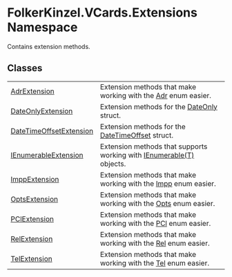 # FolkerKinzel.VCards.Extensions Namespace


Contains extension methods.



## Classes
<table>
<tr>
<td><a href="5022c62d-268f-291d-4fe6-c50326a8d7f0.md">AdrExtension</a></td>
<td>Extension methods that make working with the <a href="cfe501c1-96ca-15a7-2ea0-ea9b276e932a.md">Adr</a> enum easier.</td></tr>
<tr>
<td><a href="8a2b56db-3d2a-30df-95c1-9b64e50e8e9a.md">DateOnlyExtension</a></td>
<td>Extension methods for the <a href="https://learn.microsoft.com/dotnet/api/system.dateonly" target="_blank" rel="noopener noreferrer">DateOnly</a> struct.</td></tr>
<tr>
<td><a href="62a6cdaf-c2d1-bd9c-24ed-bcf09724705e.md">DateTimeOffsetExtension</a></td>
<td>Extension methods for the <a href="https://learn.microsoft.com/dotnet/api/system.datetimeoffset" target="_blank" rel="noopener noreferrer">DateTimeOffset</a> struct.</td></tr>
<tr>
<td><a href="c35d9134-4046-9ae5-662b-f2be39e4b469.md">IEnumerableExtension</a></td>
<td>Extension methods that supports working with <a href="https://learn.microsoft.com/dotnet/api/system.collections.generic.ienumerable-1" target="_blank" rel="noopener noreferrer">IEnumerable(T)</a> objects.</td></tr>
<tr>
<td><a href="789b9392-a79a-320d-20d6-214d8e2a1076.md">ImppExtension</a></td>
<td>Extension methods that make working with the <a href="dc46f7f9-c1cf-0dc8-d99f-cd0f346bd6fe.md">Impp</a> enum easier.</td></tr>
<tr>
<td><a href="782b341b-1c1f-869d-00d3-92b160c77f57.md">OptsExtension</a></td>
<td>Extension methods that make working with the <a href="30bedfe8-6ddb-6b4e-f5cf-c3f361041435.md">Opts</a> enum easier.</td></tr>
<tr>
<td><a href="4fa3a036-0095-9473-17f0-0e28692180cf.md">PClExtension</a></td>
<td>Extension methods that make working with the <a href="2e02e536-d431-4304-276e-08321f1224a1.md">PCl</a> enum easier.</td></tr>
<tr>
<td><a href="e8024a81-e5f0-0aa9-e6c7-226e16271e4d.md">RelExtension</a></td>
<td>Extension methods that make working with the <a href="24962d56-7682-a911-fce4-83f1295edc39.md">Rel</a> enum easier.</td></tr>
<tr>
<td><a href="d8878787-0d18-0761-b4d0-be70d4a9e267.md">TelExtension</a></td>
<td>Extension methods that make working with the <a href="812fce9d-734d-1493-834c-58f45408588f.md">Tel</a> enum easier.</td></tr>
</table>